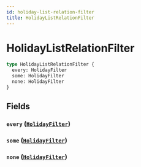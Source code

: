 ```yaml
---
id: holiday-list-relation-filter
title: HolidayListRelationFilter
---
```


 # HolidayListRelationFilter





```graphql
type HolidayListRelationFilter {
  every: HolidayFilter
  some: HolidayFilter
  none: HolidayFilter
}
```


## Fields

### `every` ([`HolidayFilter`](/inputs/holiday-filter))




### `some` ([`HolidayFilter`](/inputs/holiday-filter))




### `none` ([`HolidayFilter`](/inputs/holiday-filter))






